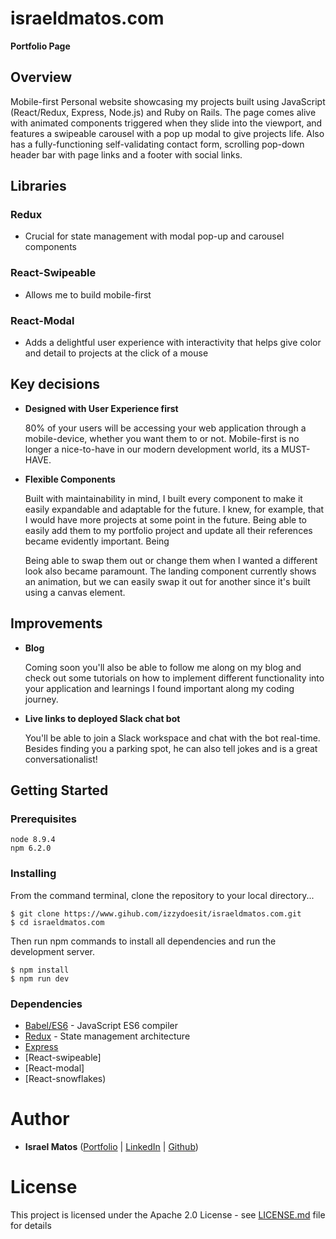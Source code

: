 # israeldmatos.com

__Portfolio Page__


## Overview

  Mobile-first Personal website showcasing my projects built using JavaScript (React/Redux, Express, Node.js) and Ruby on Rails. The page comes alive with animated components triggered when they slide into the viewport, and features a swipeable carousel with a pop up modal to give projects life. Also has a fully-functioning self-validating contact form, scrolling pop-down header bar with page links and a footer with social links.

## Libraries

### Redux

- Crucial for state management with modal pop-up and carousel components

### React-Swipeable

- Allows me to build mobile-first

### React-Modal

- Adds a delightful user experience with interactivity that helps give color and detail to projects at the click of a mouse

## Key decisions

* **Designed with User Experience first**

  80% of your users will be accessing your web application through a mobile-device, whether you want them to or not.    Mobile-first is no longer a nice-to-have in our modern development world, its a MUST-HAVE.
  
* **Flexible Components**

  Built with maintainability in mind, I built every component to make it easily expandable and adaptable for the future.  I knew, for example, that I would have more projects at some point in the future.  Being able to easily add them to my portfolio project and update all their references became evidently important. Being 
  
  Being able to swap them out or change them when I wanted a different look also became paramount.  The landing component currently shows an animation, but we can easily swap it out for another since it's built using a canvas element.

## Improvements

* **Blog**

  Coming soon you'll also be able to follow me along on my blog and check out some tutorials on how to implement different functionality into your application and learnings I found important along my coding journey.

* **Live links to deployed Slack chat bot** 

  You'll be able to join a Slack workspace and chat with the bot real-time. Besides finding you a parking spot, he can also tell jokes and is a great conversationalist!

## Getting Started

### Prerequisites

```
node 8.9.4
npm 6.2.0
```

### Installing
From the command terminal, clone the repository to your local directory...
```
$ git clone https://www.gihub.com/izzydoesit/israeldmatos.com.git
$ cd israeldmatos.com
```

Then run npm commands to install all dependencies and run the development server.  

```
$ npm install
$ npm run dev
```

### Dependencies

* [Babel/ES6](http://babeljs.io) - JavaScript ES6 compiler
* [Redux](https://www.npmjs.com/package/body-parser) - State management architecture
* [Express](https://www.expressjs.com)
* [React-swipeable]
* [React-modal]
* [React-snowflakes)


# Author
* **Israel Matos** ([Portfolio](https://www.israeldmatos.com) | [LinkedIn](https://linkedin.com/in/israedmatos) | [Github](https://github.com/izzydoesit))

# License

This project is licensed under the Apache 2.0 License - see [LICENSE.md](LICENSE.md) file for details
